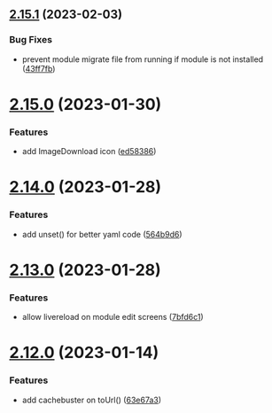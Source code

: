 ## [2.15.1](https://github.com/baumrock/RockMigrations/compare/v2.15.0...v2.15.1) (2023-02-03)


### Bug Fixes

* prevent module migrate file from running if module is not installed ([43ff7fb](https://github.com/baumrock/RockMigrations/commit/43ff7fb6cc8c41e2de3104c4d154d29783552412))



# [2.15.0](https://github.com/baumrock/RockMigrations/compare/v2.14.0...v2.15.0) (2023-01-30)


### Features

* add ImageDownload icon ([ed58386](https://github.com/baumrock/RockMigrations/commit/ed58386899dc5cced30243cb6fcc49cd635fbbcd))



# [2.14.0](https://github.com/baumrock/RockMigrations/compare/v2.13.0...v2.14.0) (2023-01-28)


### Features

* add unset() for better yaml code ([564b9d6](https://github.com/baumrock/RockMigrations/commit/564b9d67fdd2cf3e7c55dec065fe0717002d953a))



# [2.13.0](https://github.com/baumrock/RockMigrations/compare/v2.12.0...v2.13.0) (2023-01-28)


### Features

* allow livereload on module edit screens ([7bfd6c1](https://github.com/baumrock/RockMigrations/commit/7bfd6c1d12796b49d63080adba46c1793b6bb8ed))



# [2.12.0](https://github.com/baumrock/RockMigrations/compare/v2.11.1...v2.12.0) (2023-01-14)


### Features

* add cachebuster on toUrl() ([63e67a3](https://github.com/baumrock/RockMigrations/commit/63e67a3dcbe8e006d11f8321c4e2e88ab4a8c0b4))



